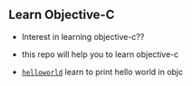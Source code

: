 ## Learn Objective-C 

- Interest in learning objective-c??
- this repo will help you to learn objective-c

- [`helloworld`](helloworld) learn to print hello world in objc